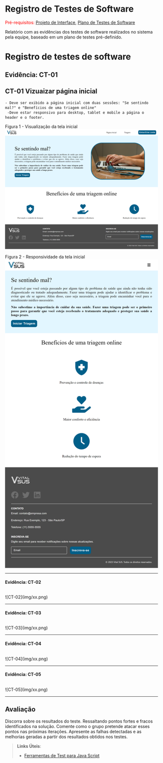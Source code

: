 # Registro de Testes de Software

<span style="color:red">Pré-requisitos: <a href="3-Projeto de Interface.md"> Projeto de Interface</a></span>, <a href="8-Plano de Testes de Software.md"> Plano de Testes de Software</a>

Relatório com as evidências dos testes de software realizados no sistema pela equipe, baseado em um plano de testes pré-definido.

# Registro de testes de software

## Evidência: CT-01

## **CT-01 Vizuaizar página inicial**

    - Deve ser exibido a página inicial com duas sessões: "Se sentindo mal?" e "Benefícios de uma triagem online"
     -Deve estar responsivo para desktop, tablet e mobile a página o header e o footer.

Figura 1 - Visualização da tela inicial
![CT-01](img/TelaHome_teste.png)

Figura 2 - Responsividade da tela inicial
![CT-01](img/TelaHome_SmartPhone.png)

---

#### Evidência: CT-02

<table>

</table>
![CT-02](img/xx.png)

---

#### Evidência: CT-03

<table></table>
![CT-03](img/xx.png)

---

#### Evidência: CT-04

<table></table>
![CT-04](img/xx.png)

---

#### Evidência: CT-05

<table></table>
![CT-05](img/xx.png)

---

## Avaliação

Discorra sobre os resultados do teste. Ressaltando pontos fortes e fracos identificados na solução. Comente como o grupo pretende atacar esses pontos nas próximas iterações. Apresente as falhas detectadas e as melhorias geradas a partir dos resultados obtidos nos testes.

> **Links Úteis**:
>
> - [Ferramentas de Test para Java Script](https://geekflare.com/javascript-unit-testing/)
